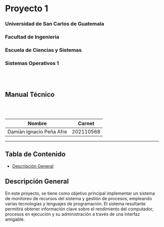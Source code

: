 # **Proyecto 1**
### Universidad de San Carlos de Guatemala
### Facultad de Ingeniería
### Escuela de Ciencias y Sistemas
### Sistemas Operativos 1
<br></br>

## **Manual Técnico**
<br></br>

| Nombre | Carnet | 
| --- | --- |
| Damián Ignacio Peña Afre | 202110568 |
----

## **Tabla de Contenido**
- [Descripción General](#descripción-general)


## **Descripción General**

En este proyecto, se tiene como objetivo principal implementar un sistema de monitoreo de recursos del sistema y gestión de procesos, empleando varias tecnologías y lenguajes de programación. El sistema resultante permitirá obtener información clave sobre el rendimiento del computador, procesos en ejecución y su administración a través de una interfaz amigable.

